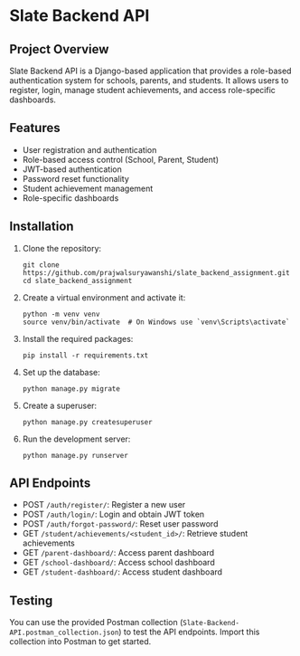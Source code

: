 # Slate Backend API

## Project Overview

Slate Backend API is a Django-based application that provides a role-based authentication system for schools, parents, and students. It allows users to register, login, manage student achievements, and access role-specific dashboards.

## Features

- User registration and authentication
- Role-based access control (School, Parent, Student)
- JWT-based authentication
- Password reset functionality
- Student achievement management
- Role-specific dashboards

## Installation

1. Clone the repository:
   ```
   git clone https://github.com/prajwalsuryawanshi/slate_backend_assignment.git
   cd slate_backend_assignment
   ```

2. Create a virtual environment and activate it:
   ```
   python -m venv venv
   source venv/bin/activate  # On Windows use `venv\Scripts\activate`
   ```

3. Install the required packages:
   ```
   pip install -r requirements.txt
   ```

4. Set up the database:
   ```
   python manage.py migrate
   ```

5. Create a superuser:
   ```
   python manage.py createsuperuser
   ```

6. Run the development server:
   ```
   python manage.py runserver
   ```

## API Endpoints

- POST `/auth/register/`: Register a new user
- POST `/auth/login/`: Login and obtain JWT token
- POST `/auth/forgot-password/`: Reset user password
- GET `/student/achievements/<student_id>/`: Retrieve student achievements
- GET `/parent-dashboard/`: Access parent dashboard
- GET `/school-dashboard/`: Access school dashboard
- GET `/student-dashboard/`: Access student dashboard

## Testing

You can use the provided Postman collection (`Slate-Backend-API.postman_collection.json`) to test the API endpoints. Import this collection into Postman to get started.
